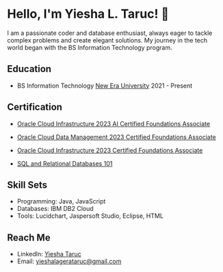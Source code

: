 # Hello, I'm Yiesha L. Taruc! 👋

I am a passionate coder and database enthusiast, always eager to tackle complex problems and create elegant solutions. My journey in the tech world began with the BS Information Technology program.

## Education
- BS Information Technology
  [New Era University](https://www.neu.edu.ph/)
  2021 - Present

## Certification
- [Oracle Cloud Infrastructure 2023 AI Certified Foundations Associate](https://catalog-education.oracle.com/pls/certview/sharebadge?id=EE74B19A569569647595951D92EEBBB2B642712CA989FEA6D008400ACAB231A2&fbclid=IwAR0X0wIgYM0PWwcRQSh19GL8sN1BUn6OiwjgxpxDx9wwh0IiVeYC9J-YNgI)
  
- [Oracle Cloud Data Management 2023 Certified Foundations Associate](https://catalog-education.oracle.com/pls/certview/sharebadge?id=225F32B764ECE56F90D7F0530B87CE99D94738F33F24BBD2387AD0B90876310A&fbclid=IwAR32WIfzfFOr9kP7tgp7yvQQuaAGz3jyuCyYwULVSmmFbq92SY_n8D-nyeM)
  
- [Oracle Cloud Infrastructure 2023 Certified Foundations Associate](https://catalog-education.oracle.com/pls/certview/sharebadge?id=FAB734028C3621FD472061852664198157CD7FC017F398F1638E9E3E6936E599&fbclid=IwAR3EpW9FbGmSE_foCQbrG2MbVazLqJ7cVZ75_jvew8abDKUONf87J6g-HJE
)
- [SQL and Relational Databases 101](https://courses.cognitiveclass.ai/certificates/0dc390e327b14a299d4a6a48b1d05e83)

## Skill Sets
- Programming: Java, JavaScript
- Databases: IBM DB2 Cloud
- Tools: Lucidchart, Jaspersoft Studio, Eclipse, HTML

## Reach Me
- LinkedIn: [Yiesha Taruc](https://www.linkedin.com/in/yiesha-l-taruc-8b95792a4/)
- Email: yieshalagerataruc@gmail.com

